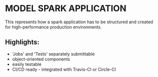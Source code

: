 # MODEL SPARK APPLICATION

This represents how a spark application has to be structured and created for high-performance production environments.


## Highlights:

* 'Jobs' and 'Tests' separately submittable
* object-oriented components
* easily testable
* CI/CD ready - integrated with Travis-CI or Circle-CI

